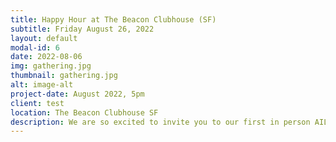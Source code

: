 ```yaml
---
title: Happy Hour at The Beacon Clubhouse (SF)
subtitle: Friday August 26, 2022
layout: default
modal-id: 6
date: 2022-08-06
img: gathering.jpg
thumbnail: gathering.jpg
alt: image-alt
project-date: August 2022, 5pm
client: test
location: The Beacon Clubhouse SF
description: We are so excited to invite you to our first in person AILBA Happy Hour after the pandemic started. This event is co-sponsored by <a href="https://www.osborneclarke.com/" target="_blank">Osborne Clarke</a> and <a href="https://www.legal.io/" target="_blank">Legal.io</a>. Our AILBA Happy Hour is a great opportunity to meet international lawyers or lawyers with an interest in the international legal community. Drinks and snacks will be provided. Space is limited and attendance reserved only for the first 40 attendees. Names will be checked to enter the venue. Please <strong><a href="https://docs.google.com/forms/d/1SPHScD_y0MiFxfd71xHuDSBBYB1T-1fXXj4_eQhIpy4/viewform?edit_requested=true" target="_blank">RSVP here</a></strong>
---
```


